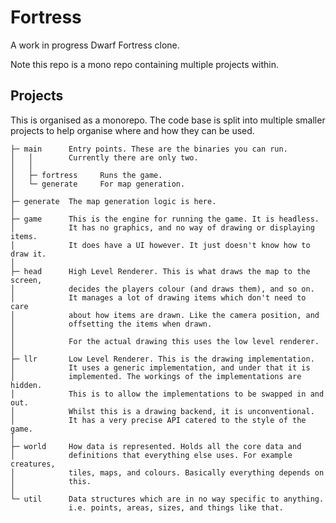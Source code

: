 
# Fortress

A work in progress Dwarf Fortress clone.

Note this repo is a mono repo containing multiple projects within.

## Projects

This is organised as a monorepo. The code base is split into multiple smaller
projects to help organise where and how they can be used.

    ├─ main      Entry points. These are the binaries you can run.
    │   │        Currently there are only two.      
    │   │
    │   ├─ fortress     Runs the game.
    │   └─ generate     For map generation.
    │
    ├─ generate  The map generation logic is here.
    │
    ├─ game      This is the engine for running the game. It is headless.
    │            It has no graphics, and no way of drawing or displaying items.
    │            It does have a UI however. It just doesn't know how to draw it.
    │
    ├─ head      High Level Renderer. This is what draws the map to the screen,
    │            decides the players colour (and draws them), and so on.
    │            It manages a lot of drawing items which don't need to care 
    │            about how items are drawn. Like the camera position, and 
    │            offsetting the items when drawn.
    │
    │            For the actual drawing this uses the low level renderer.
    │
    ├─ llr       Low Level Renderer. This is the drawing implementation.   
    │            It uses a generic implementation, and under that it is 
    │            implemented. The workings of the implementations are hidden.
    │            This is to allow the implementations to be swapped in and out.
    │            Whilst this is a drawing backend, it is unconventional.
    │            It has a very precise API catered to the style of the game.
    │
    ├─ world     How data is represented. Holds all the core data and
    │            definitions that everything else uses. For example creatures,
    │            tiles, maps, and colours. Basically everything depends on
    │            this.
    │
    └─ util      Data structures which are in no way specific to anything.
                 i.e. points, areas, sizes, and things like that.

